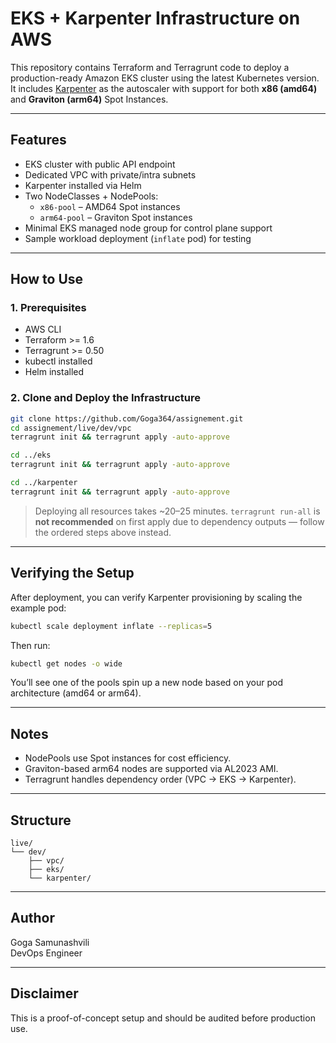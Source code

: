# EKS + Karpenter Infrastructure on AWS

This repository contains Terraform and Terragrunt code to deploy a production-ready Amazon EKS cluster using the latest Kubernetes version. It includes [Karpenter](https://karpenter.sh) as the autoscaler with support for both **x86 (amd64)** and **Graviton (arm64)** Spot Instances.

---

## Features

- EKS cluster with public API endpoint
- Dedicated VPC with private/intra subnets
- Karpenter installed via Helm
- Two NodeClasses + NodePools:
  - `x86-pool` – AMD64 Spot instances
  - `arm64-pool` – Graviton Spot instances
- Minimal EKS managed node group for control plane support
- Sample workload deployment (`inflate` pod) for testing

---

## How to Use

### 1. Prerequisites

- AWS CLI
- Terraform >= 1.6
- Terragrunt >= 0.50
- kubectl installed
- Helm installed

### 2. Clone and Deploy the Infrastructure

```bash
git clone https://github.com/Goga364/assignement.git
cd assignement/live/dev/vpc
terragrunt init && terragrunt apply -auto-approve

cd ../eks
terragrunt init && terragrunt apply -auto-approve

cd ../karpenter
terragrunt init && terragrunt apply -auto-approve

```


> Deploying all resources takes ~20–25 minutes.
> `terragrunt run-all` is **not recommended** on first apply due to dependency outputs — follow the ordered steps above instead.


---

## Verifying the Setup

After deployment, you can verify Karpenter provisioning by scaling the example pod:

```bash
kubectl scale deployment inflate --replicas=5
```

Then run:

```bash
kubectl get nodes -o wide
```

You’ll see one of the pools spin up a new node based on your pod architecture (amd64 or arm64).

---

## Notes

- NodePools use Spot instances for cost efficiency.
- Graviton-based arm64 nodes are supported via AL2023 AMI.
- Terragrunt handles dependency order (VPC → EKS → Karpenter).

---

## Structure

```
live/
└── dev/
    ├── vpc/
    ├── eks/
    └── karpenter/
```

---

## Author

Goga Samunashvili  
DevOps Engineer

---

## Disclaimer

This is a proof-of-concept setup and should be audited before production use.
